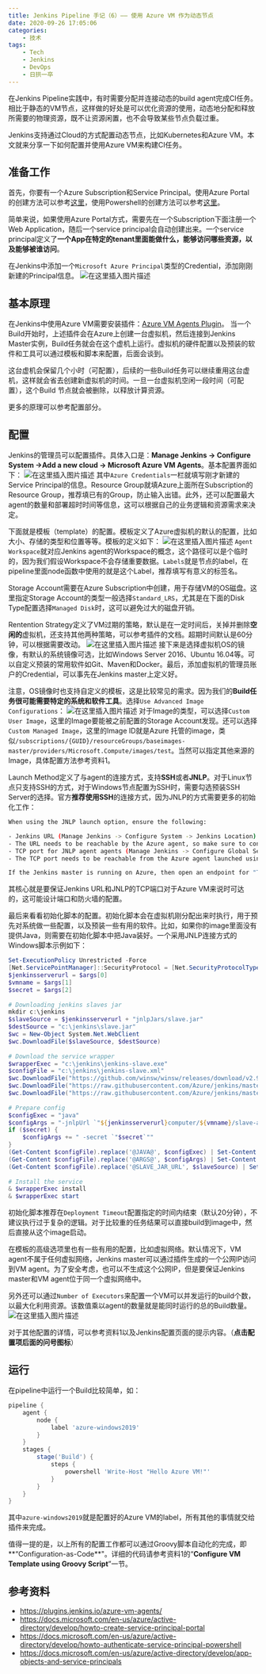 ```yaml
---
title: Jenkins Pipeline 手记（6）—— 使用 Azure VM 作为动态节点
date: 2020-09-26 17:05:06
categories:
    - 技术
tags:
    - Tech
    - Jenkins
    - DevOps
    - 日拱一卒
---
```

在Jenkins Pipeline实践中，有时需要分配并连接动态的build agent完成CI任务。相比于静态的VM节点，这样做的好处是可以优化资源的使用，动态地分配和释放所需要的物理资源，既不让资源闲置，也不会导致某些节点负载过重。

Jenkins支持通过Cloud的方式配置动态节点，比如Kubernetes和Azure VM。本文就来分享一下如何配置并使用Azure VM来构建CI任务。

## 准备工作
首先，你要有一个Azure Subscription和Service Principal。使用Azure Portal 的创建方法可以参考[这里](https://docs.microsoft.com/en-us/azure/active-directory/develop/howto-create-service-principal-portal)，使用Powershell的创建方法可以参考[这里](https://docs.microsoft.com/en-us/azure/active-directory/develop/howto-authenticate-service-principal-powershell)。

简单来说，如果使用Azure Portal方式，需要先在一个Subscription下面注册一个Web Application，随后一个service principal会自动创建出来。一个service principal定义了**一个App在特定的tenant里面能做什么，能够访问哪些资源，以及能够被谁访问**。
<!--more-->
在Jenkins中添加一个`Microsoft Azure Principal`类型的Credential，添加刚刚新建的Principal信息。
![在这里插入图片描述](https://img-blog.csdnimg.cn/20200907110650988.png?x-oss-process=image/watermark,type_ZmFuZ3poZW5naGVpdGk,shadow_10,text_aHR0cHM6Ly9ibG9nLmNzZG4ubmV0L2p0el9NUFA=,size_16,color_FFFFFF,t_70#pic_center)

## 基本原理
在Jenkins中使用Azure VM需要安装插件：[Azure VM Agents Plugin](https://plugins.jenkins.io/azure-vm-agents/)。 当一个Build开始时，上述插件会在Azure上创建一台虚拟机，然后连接到Jenkins Master实例，Build任务就会在这个虚机上运行。虚拟机的硬件配置以及预装的软件和工具可以通过模板和脚本来配置，后面会谈到。

这台虚机会保留几个小时（可配置），后续的一些Build任务可以继续重用这台虚机，这样就会省去创建新虚拟机的时间。一旦一台虚拟机空闲一段时间（可配置），这个Build 节点就会被删除，以释放计算资源。

更多的原理可以参考配置部分。
## 配置
Jenkins的管理员可以配置插件。具体入口是：**Manage Jenkins -> Configure System ->Add a new cloud -> Microsoft Azure VM Agents**。基本配置界面如下：
![在这里插入图片描述](https://img-blog.csdnimg.cn/2020090713412751.png?x-oss-process=image/watermark,type_ZmFuZ3poZW5naGVpdGk,shadow_10,text_aHR0cHM6Ly9ibG9nLmNzZG4ubmV0L2p0el9NUFA=,size_16,color_FFFFFF,t_70#pic_center)
其中`Azure Credentials`一栏就填写刚才新建的Service Principal的信息。Resource Group就填Azure上面所在Subscription的Resource Group，推荐填已有的Group，防止输入出错。此外，还可以配置最大agent的数量和部署超时时间等信息，这可以根据自己的业务逻辑和资源需求来决定。

下面就是模板（template）的配置。模板定义了Azure虚拟机的默认的配置，比如大小、存储的类型和位置等等。模板的定义如下：
![在这里插入图片描述](https://img-blog.csdnimg.cn/20200907140107918.PNG?x-oss-process=image/watermark,type_ZmFuZ3poZW5naGVpdGk,shadow_10,text_aHR0cHM6Ly9ibG9nLmNzZG4ubmV0L2p0el9NUFA=,size_16,color_FFFFFF,t_70#pic_center)
`Agent Workspace`就对应Jenkins agent的Workspace的概念，这个路径可以是个临时的，因为我们假设Workspace不会存储重要数据。`Labels`就是节点的label，在pipeline里面node函数中使用的就是这个Label，推荐填写有意义的标签名。

Storage Account需要在Azure Subscription中创建，用于存储VM的OS磁盘。这里指定Storage Account的类型一般选择`Standard_LRS`，尤其是在下面的Disk Type配置选择`Managed Disk`时，这可以避免过大的磁盘开销。

Rentention Strategy定义了VM过期的策略，默认是在一定时间后，关掉并删除**空闲的**虚拟机，还支持其他两种策略，可以参考插件的文档。超期时间默认是60分钟，可以根据需要改动。 
![在这里插入图片描述](https://img-blog.csdnimg.cn/20200907141712630.png?x-oss-process=image/watermark,type_ZmFuZ3poZW5naGVpdGk,shadow_10,text_aHR0cHM6Ly9ibG9nLmNzZG4ubmV0L2p0el9NUFA=,size_16,color_FFFFFF,t_70#pic_center)
接下来是选择虚拟机OS的镜像，有默认的系统镜像可选，比如Windows Server 2016、Ubuntu 16.04等。可以自定义预装的常用软件如Git、Maven和Docker。最后，添加虚拟机的管理员账户的Credential，可以事先在Jenkins master上定义好。

注意，OS镜像时也支持自定义的模板，这是比较常见的需求。因为我们的**Build任务很可能需要特定的系统和软件工具**。选择`Use Advanced Image Configurations`：
![在这里插入图片描述](https://img-blog.csdnimg.cn/20200907142333610.png?x-oss-process=image/watermark,type_ZmFuZ3poZW5naGVpdGk,shadow_10,text_aHR0cHM6Ly9ibG9nLmNzZG4ubmV0L2p0el9NUFA=,size_16,color_FFFFFF,t_70#pic_center)
对于Image的类型，可以选择`Custom User Image`，这里的Image要能被之前配置的Storage Account发现。还可以选择`Custom Managed Image`，这里的Image ID就是Azure 托管的image，类似`/subscriptions/{GUID}/resourceGroups/baseimages-master/providers/Microsoft.Compute/images/test`。当然可以指定其他来源的Image，具体配置方法参考资料1。

Launch Method定义了与agent的连接方式，支持**SSH**或者**JNLP**。对于Linux节点只支持SSH的方式，对于Windows节点配置为SSH时，需要勾选预装SSH Server的选择。官方**推荐使用SSH**的连接方式，因为JNLP的方式需要更多的初始化工作：

```bash
When using the JNLP launch option, ensure the following:

- Jenkins URL (Manage Jenkins -> Configure System -> Jenkins Location)
- The URL needs to be reachable by the Azure agent, so make sure to configure any relevant firewall rules accordingly.
- TCP port for JNLP agent agents (Manage Jenkins -> Configure Global Security -> Enable security -> TCP port for JNLP agents).
- The TCP port needs to be reachable from the Azure agent launched using JNLP. It is recommended to use a fixed port so that any necessary firewall exceptions can be made.

If the Jenkins master is running on Azure, then open an endpoint for "TCP port for JNLP agent agents" and, in case of Windows, add the necessary firewall rules inside virtual machine (Run -> firewall.cpl).
```
其核心就是要保证Jenkins URL和JNLP的TCP端口对于Azure VM来说时可达的，这可能设计端口和防火墙的配置。

最后来看看初始化脚本的配置。初始化脚本会在虚拟机刚分配出来时执行，用于预先对系统做一些配置，以及预装一些有用的软件。比如，如果你的image里面没有提供Java，则需要在初始化脚本中把Java装好。一个采用JNLP连接方式的Windows脚本示例如下：

```powershell
Set-ExecutionPolicy Unrestricted -Force
[Net.ServicePointManager]::SecurityProtocol = [Net.SecurityProtocolType]::Tls12
$jenkinsserverurl = $args[0]
$vmname = $args[1]
$secret = $args[2]
  
# Downloading jenkins slaves jar
mkdir c:\jenkins
$slaveSource = $jenkinsserverurl + "jnlpJars/slave.jar"
$destSource = "c:\jenkins\slave.jar"
$wc = New-Object System.Net.WebClient
$wc.DownloadFile($slaveSource, $destSource)
  
# Download the service wrapper
$wrapperExec = "c:\jenkins\jenkins-slave.exe"
$configFile = "c:\jenkins\jenkins-slave.xml"
$wc.DownloadFile("https://github.com/winsw/winsw/releases/download/v2.9.0/WinSW.NET4.exe", $wrapperExec)
$wc.DownloadFile("https://raw.githubusercontent.com/Azure/jenkins/master/agents_scripts/jenkins-slave.exe.config", "c:\jenkins\jenkins-slave.exe.config")
$wc.DownloadFile("https://raw.githubusercontent.com/Azure/jenkins/master/agents_scripts/jenkins-slave.xml", $configFile)
  
# Prepare config
$configExec = "java"
$configArgs = "-jnlpUrl `"${jenkinsserverurl}computer/${vmname}/slave-agent.jnlp`" -noReconnect"
if ($secret) {
    $configArgs += " -secret `"$secret`""
}
(Get-Content $configFile).replace('@JAVA@', $configExec) | Set-Content $configFile
(Get-Content $configFile).replace('@ARGS@', $configArgs) | Set-Content $configFile
(Get-Content $configFile).replace('@SLAVE_JAR_URL', $slaveSource) | Set-Content $configFile
  
# Install the service
& $wrapperExec install
& $wrapperExec start
```
初始化脚本推荐在`Deployment Timeout`配置指定的时间内结束（默认20分钟），不建议执行过于复杂的逻辑。对于比较重的任务结果可以直接build到image中，然后直接从这个image启动。

在模板的高级选项里也有一些有用的配置，比如虚拟网络。默认情况下，VM agent不属于任何虚拟网络，Jenkins master可以通过插件生成的一个公网IP访问到VM agent。为了安全考虑，也可以不生成这个公网IP，但是要保证Jenkins master和VM agent位于同一个虚拟网络中。

另外还可以通过`Number of Executors`来配置一个VM可以并发运行的build个数，以最大化利用资源。该数值乘以agent的数量就是能同时运行的总的Build数量。
![在这里插入图片描述](https://img-blog.csdnimg.cn/2020090715221475.png?x-oss-process=image/watermark,type_ZmFuZ3poZW5naGVpdGk,shadow_10,text_aHR0cHM6Ly9ibG9nLmNzZG4ubmV0L2p0el9NUFA=,size_16,color_FFFFFF,t_70#pic_center)


对于其他配置的详情，可以参考资料1以及Jenkins配置页面的提示内容。（**点击配置项后面的问号图标**）
## 运行
在pipeline中运行一个Build比较简单，如：

```groovy
pipeline {
    agent {
        node {
            label 'azure-windows2019'
        }
    }
    stages {
        stage('Build') {
            steps {
                powershell 'Write-Host "Hello Azure VM!"'
            }
        }
    }
}
```
其中`azure-windows2019`就是配置好的Azure VM的label，所有其他的事情就交给插件来完成。

值得一提的是，以上所有的配置工作都可以通过Groovy脚本自动化的完成，即**“Configuration-as-Code**"。详细的代码请参考资料1的“**Configure VM Template using Groovy Script**”一节。
## 参考资料

 - https://plugins.jenkins.io/azure-vm-agents/
 - https://docs.microsoft.com/en-us/azure/active-directory/develop/howto-create-service-principal-portal
 - https://docs.microsoft.com/en-us/azure/active-directory/develop/howto-authenticate-service-principal-powershell
 - https://docs.microsoft.com/en-us/azure/active-directory/develop/app-objects-and-service-principals

